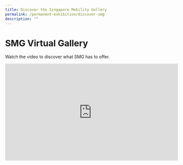 ```yaml
---
title: Discover the Singapore Mobility Gallery
permalink: /permanent-exhibition/discover-smg
description: ""
---
```

# SMG Virtual Gallery

Watch the video to discover what SMG has to offer.

<iframe width="560" height="315" src="https://www.youtube.com/embed/XERKZPnDT0A" title="YouTube video player" frameborder="0" allow="accelerometer; autoplay; clipboard-write; encrypted-media; gyroscope; picture-in-picture" allowfullscreen></iframe>